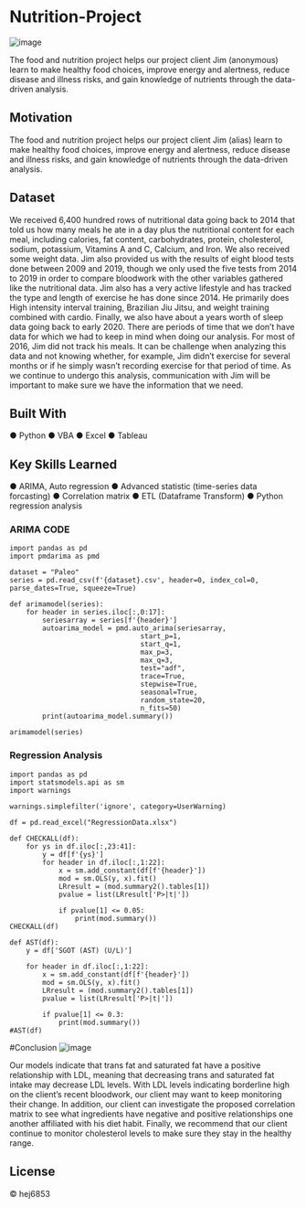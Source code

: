 # Nutrition-Project
![image](https://user-images.githubusercontent.com/79428102/124829551-9f0ec600-df2d-11eb-804a-94e0d3abbfe3.png)

The food and nutrition project helps our project client Jim (anonymous) learn to make healthy food choices, improve energy and alertness, reduce disease and illness risks, and gain knowledge of nutrients through the data-driven analysis.

## Motivation
The food and nutrition project helps our project client Jim (alias) learn to make healthy food choices, improve energy and alertness, reduce disease and illness risks, and gain knowledge of nutrients through the data-driven analysis. 

## Dataset
We received 6,400 hundred rows of nutritional data going back to 2014 that told us how many meals he ate in a day plus the nutritional content for each meal, including calories, fat content, carbohydrates, protein, cholesterol, sodium, potassium, Vitamins A and C, Calcium, and Iron. We also received some weight data. Jim also provided us with the results of eight blood tests done between 2009 and 2019, though we only used the five tests from 2014 to 2019 in order to compare bloodwork with the other variables gathered like the nutritional data. Jim also has a very active lifestyle and has tracked the type and length of exercise he has done since 2014. He primarily does High intensity interval training, Brazilian Jiu Jitsu, and weight training combined with cardio. Finally, we also have about a years worth of sleep data going back to early 2020. There are periods of time that we don’t have data for which we had to keep in mind when doing our analysis. For most of 2016, Jim did not track his meals. It can be challenge when analyzing this data and not knowing whether, for example, Jim didn’t exercise for several months or if he simply wasn’t recording exercise for that period of time. As we continue to undergo this analysis, communication with Jim will be important to make sure we have the information that we need. 

## Built With
● Python
● VBA
● Excel 
● Tableau

## Key Skills Learned
● ARIMA, Auto regression
● Advanced statistic (time-series data forcasting)
● Correlation matrix 
● ETL (Dataframe Transform)
● Python regression analysis 

### ARIMA CODE
```
import pandas as pd
import pmdarima as pmd

dataset = "Paleo"
series = pd.read_csv(f'{dataset}.csv', header=0, index_col=0, parse_dates=True, squeeze=True)

def arimamodel(series):
    for header in series.iloc[:,0:17]:        
        seriesarray = series[f'{header}']
        autoarima_model = pmd.auto_arima(seriesarray, 
                                start_p=1, 
                                start_q=1, 
                                max_p=3, 
                                max_q=3, 
                                test="adf", 
                                trace=True, 
                                stepwise=True, 
                                seasonal=True, 
                                random_state=20, 
                                n_fits=50)
        print(autoarima_model.summary())

arimamodel(series)
```
### Regression Analysis
```
import pandas as pd
import statsmodels.api as sm
import warnings

warnings.simplefilter('ignore', category=UserWarning)

df = pd.read_excel("RegressionData.xlsx")

def CHECKALL(df):
    for ys in df.iloc[:,23:41]:
        y = df[f'{ys}']
        for header in df.iloc[:,1:22]:
            x = sm.add_constant(df[f'{header}'])
            mod = sm.OLS(y, x).fit()
            LRresult = (mod.summary2().tables[1])
            pvalue = list(LRresult['P>|t|'])

            if pvalue[1] <= 0.05:
                print(mod.summary())
CHECKALL(df)

def AST(df):
    y = df['SGOT (AST) (U/L)']

    for header in df.iloc[:,1:22]:
        x = sm.add_constant(df[f'{header}'])
        mod = sm.OLS(y, x).fit()
        LRresult = (mod.summary2().tables[1])
        pvalue = list(LRresult['P>|t|'])

        if pvalue[1] <= 0.3:
            print(mod.summary())
#AST(df)
```

#Conclusion
![image](https://user-images.githubusercontent.com/79428102/124829657-b8b00d80-df2d-11eb-88ed-a741225d6e56.png)

Our models indicate that trans fat and saturated fat have a positive relationship with LDL, meaning that decreasing trans and saturated fat intake may decrease LDL levels. With LDL levels indicating borderline high on the client’s recent bloodwork, our client may want to keep monitoring their change. In addition,  our client can investigate the proposed correlation matrix to see what ingredients have negative and positive relationships one another affiliated with his diet habit. Finally, we recommend that our client continue to monitor cholesterol levels to make sure they stay in the healthy range.

## License
© hej6853
